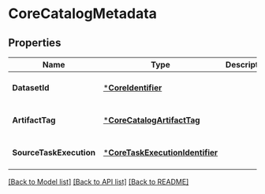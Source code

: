 # CoreCatalogMetadata

## Properties
Name | Type | Description | Notes
------------ | ------------- | ------------- | -------------
**DatasetId** | [***CoreIdentifier**](coreIdentifier.md) |  | [optional] [default to null]
**ArtifactTag** | [***CoreCatalogArtifactTag**](coreCatalogArtifactTag.md) |  | [optional] [default to null]
**SourceTaskExecution** | [***CoreTaskExecutionIdentifier**](coreTaskExecutionIdentifier.md) |  | [optional] [default to null]

[[Back to Model list]](../README.md#documentation-for-models) [[Back to API list]](../README.md#documentation-for-api-endpoints) [[Back to README]](../README.md)


